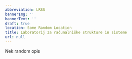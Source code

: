 ```yaml
---
abbreviation: LRSS
bannerImg: ''
bannerText: ''
draft: true
location: Some Random Location
title: Laboratorij za računalniške strukture in sisteme
url: null
---
```


Nek random opis